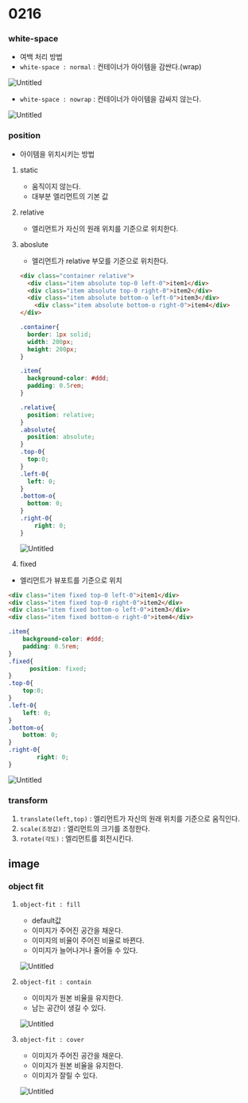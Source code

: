 # 0216

### white-space

- 여백 처리 방법
- `white-space : normal` : 컨테이너가 아이템을 감싼다.(wrap)

![Untitled](./사진/0216/Untitled.png)

- `white-space : nowrap` : 컨테이너가 아이템을 감싸지 않는다.

![Untitled](./사진/0216/Untitled%201.png)

### position

- 아이템을 위치시키는 방법
1. static
    - 움직이지 않는다.
    - 대부분 엘리먼트의 기본 값
2. relative
    - 엘리먼트가 자신의 원래 위치를 기준으로 위치한다.
3. aboslute
    - 엘리먼트가 relative 부모를 기준으로 위치한다.
    
    ```html
    <div class="container relative">
      <div class="item absolute top-0 left-0">item1</div>
      <div class="item absolute top-0 right-0">item2</div>
      <div class="item absolute bottom-o left-0">item3</div>
    	<div class="item absolute bottom-o right-0">item4</div>
    </div>
    ```
    
    ```css
    .container{
      border: 1px solid;
      width: 200px;
      height: 200px;
    }
    
    .item{
      background-color: #ddd;
      padding: 0.5rem;
    }
    
    .relative{
      position: relative;
    }
    .absolute{
      position: absolute;
    }
    .top-0{
      top:0;
    }
    .left-0{
      left: 0;
    }
    .bottom-o{
      bottom: 0;
    }
    .right-0{
    	right: 0;
    }
    ```
    
    ![Untitled](./사진/0216/Untitled%202.png)
    
4. fixed
- 엘리먼트가 뷰포트를 기준으로 위치

```html
<div class="item fixed top-0 left-0">item1</div>
<div class="item fixed top-0 right-0">item2</div>
<div class="item fixed bottom-o left-0">item3</div>
<div class="item fixed bottom-o right-0">item4</div>
```

```css
.item{
    background-color: #ddd;
    padding: 0.5rem;
}
.fixed{
	  position: fixed;
}
.top-0{
    top:0;
}
.left-0{
    left: 0;
}
.bottom-o{
    bottom: 0;
}
.right-0{
		right: 0;
}
```

![Untitled](./사진/0216/Untitled%203.png)

### transform

1. `translate(left,top)` : 엘리먼트가 자신의 원래 위치를 기준으로 움직인다. 
2. `scale(조정값)` : 엘리먼트의 크기를 조정한다. 
3. `rotate(각도)` : 엘리먼트를 회전시킨다.

## image

### object fit

1. `object-fit : fill`
    - default값
    - 이미지가 주어진 공간을 채운다.
    - 이미지의 비율이 주어진 비율로 바뀐다.
    - 이미지가 늘어나거나 줄어들 수 있다.
    
    ![Untitled](./사진/0216/Untitled%204.png)
    
2. `object-fit : contain`
    - 이미지가 원본 비율을 유지한다.
    - 남는 공간이 생길 수 있다.
    
    ![Untitled](./사진/0216/Untitled%205.png)
    
3. `object-fit : cover`
    - 이미지가 주어진 공간을 채운다.
    - 이미지가 원본 비율을 유지한다.
    - 이미지가 잘릴 수 있다.
    
    ![Untitled](./사진/0216/Untitled%206.png)
